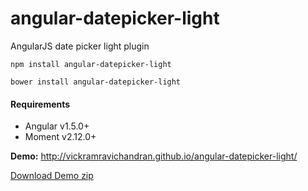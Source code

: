 # angular-datepicker-light
AngularJS date picker light plugin

`npm install angular-datepicker-light`

`bower install angular-datepicker-light`

#### Requirements

* Angular v1.5.0+
* Moment v2.12.0+

<b>Demo:</b> http://vickramravichandran.github.io/angular-datepicker-light/

<a href="https://github.com/vickramravichandran/angular-datepicker-light/archive/demo.zip">Download Demo zip</a>
